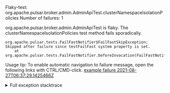         
Flaky-test: org.apache.pulsar.broker.admin.AdminApiTest.clusterNamespaceIsolationPolicies
Number of failures: 1

org.apache.pulsar.broker.admin.AdminApiTest is flaky. The clusterNamespaceIsolationPolicies test method fails sporadically.

```
org.apache.pulsar.tests.FailFastNotifier$FailFastSkipException: Skipped after failure since testFailFast system property is set.
	at org.apache.pulsar.tests.FailFastNotifier.beforeInvocation(FailFastNotifier.java:88)

```

Usage tip: To enable automatic navigation to failure message, open the following links with CTRL/CMD-click.
[example failure 2021-08-27T06:37:29.1425466Z](https://github.com/apache/pulsar/runs/3440411059?check_suite_focus=true#step:9:1489)


<details>
<summary>Full exception stacktrace</summary>
<code><pre>
org.apache.pulsar.tests.FailFastNotifier$FailFastSkipException: Skipped after failure since testFailFast system property is set.
	at org.apache.pulsar.tests.FailFastNotifier.beforeInvocation(FailFastNotifier.java:88)

</pre></code>
</details>

